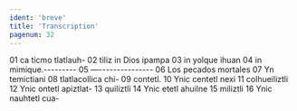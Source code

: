 ```yaml
---
ident: 'breve'
title: 'Transcription'
pagenum: 32
---
```

01  ca ticmo tlatlauh-
02  tiliz in Dios ipampa
03  in yolque ihuan
04  in mimique.---------
05  —---------------
06  Los pecados mortales
07  Yn temictiani
08  tlatlacollica chi-
09  contetl.
10  Ynic centetl nexi
11  colhueiliztli
12  Ynic ontetl apiztlat-
13  quiliztli
14  Ynic etetl ahuilne
15  miliztli
16  Ynic nauhtetl cua-

